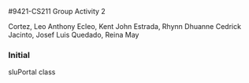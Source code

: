 #9421-CS211 Group Activity 2

Cortez, Leo Anthony
Ecleo, Kent John
Estrada, Rhynn Dhuanne Cedrick
Jacinto, Josef Luis
Quedado, Reina May

### Initial
sluPortal class 